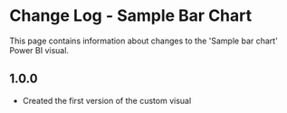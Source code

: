 # Change Log - Sample Bar Chart

This page contains information about changes to the 'Sample bar chart' Power BI visual.

## 1.0.0

* Created the first version of the custom visual

